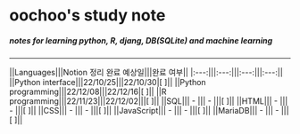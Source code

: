 oochoo's study note
=====================

##### notes for learning python, R, djang, DB(SQLite) and machine learning
* * *

 ||Languages|||Notion 정리 완료 예상일|||완료 여부||
 |:---:|||:---:|||:---:|||:---:||
 ||Python interface|||22/10/25|||22/10/30|[ ]||
 ||Python programming|||22/12/08|||22/12/16|[ ]||
 ||R programming|||22/11/23|||22/12/02|||[ ]||
 ||SQL||| - ||| - |||[ ]||
 ||HTML||| - ||| - |||[ ]||
 ||CSS||| - ||| - |||[ ]||
 ||JavaScript||| - ||| - |||[ ]||
 ||MariaDB||| - ||| - |||[ ]||
